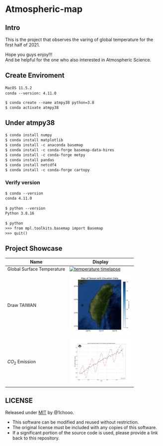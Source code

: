 # Atmospheric-map

## Intro

This is the project that observes the varing of global temperature for the first half of 2021. 

Hope you guys enjoy!!!  
And be helpful for the one who also interested in Atmospheric Science.

## Create Enviroment
`MacOS 11.5.2`  
`conda --version: 4.11.0`
``` vim
$ conda create --name atmpy38 python=3.8
$ conda activate atmpy38
```

## Under atmpy38

``` vim
$ conda install numpy
$ conda install matplotlib
$ conda install -c anaconda basemap
$ conda install -c conda-forge basemap-data-hires
$ conda install -c conda-forge metpy
$ conda install pandas
$ conda install netcdf4
$ conda install -c conda-forge cartopy
```

### Verify version

``` vim
$ conda --version
conda 4.11.0

$ python --version
Python 3.8.16

$ python
>>> from mpl.toolkits.basemap import Basemap
>>> quit()
```

## Project Showcase

| Name  | Display |
| ----------- | -------------------------------- |
| Global Surface Temperature | <a href="https://github.com/1chooo/global-climate/tree/main/surface_temperature"><img src="./assets/imgs/temperature_timelapse.gif" alt="temperature timelapse" width="200"></a> |
| Draw TAIWAN | <a href="https://github.com/1chooo/global-climate/tree/main/draw_TAIWAN"><img src="./draw_TAIWAN/img/Taiwan.jpg" alt="temperature timelapse" width="200"></a> |
| $CO_2$ Emission | <a href="https://github.com/1chooo/global-climate/tree/main/"><img src="./chem/src/imgs/watermark/monthly_mean/co2_recent_monthly_mean.jpg" alt="temperature timelapse" width="200"></a> |

<!-- <a href="<link>"><img src="./chem/src/imgs/watermark/monthly_mean/co2_recent_monthly_mean.jpg" alt="temperature timelapse" width="200"></a> -->

<!-- <img src="./draw_TAIWAN/img/Taiwan.jpg" width="200"/>  -->

## LICENSE

Released under [MIT](./LICENSE) by @1chooo.

* This software can be modified and reused without restriction.
* The original license must be included with any copies of this software.
* If a significant portion of the source code is used, please provide a link back to this repository.
